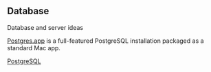 ## Database

Database and server ideas

[Postgres.app](https://postgresapp.com/) is a full-featured PostgreSQL installation packaged as a standard Mac app. 

[PostgreSQL](https://www.postgresql.org/)
